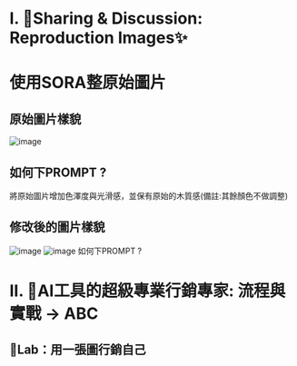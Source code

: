# I. 🤝Sharing & Discussion: Reproduction Images✨
# 使用SORA整原始圖片
## 原始圖片樣貌
![image](https://github.com/user-attachments/assets/4c93d2ac-97f9-4e7d-b232-83421a5675fa)
## 如何下PROMPT ?
將原始圖片增加色澤度與光滑感，並保有原始的木質感(備註:其餘顏色不做調整)
## 修改後的圖片樣貌
![image](https://github.com/user-attachments/assets/1acf434d-593f-42a0-b887-e46c2a12d814)
![image](https://github.com/user-attachments/assets/92e0c840-58e5-44c7-a33f-e6cb5868eb61)
如何下PROMPT ?


# II. 🤖AI工具的超級專業行銷專家: 流程與實戰 → ABC

## 🧪Lab：用一張圖行銷自己
